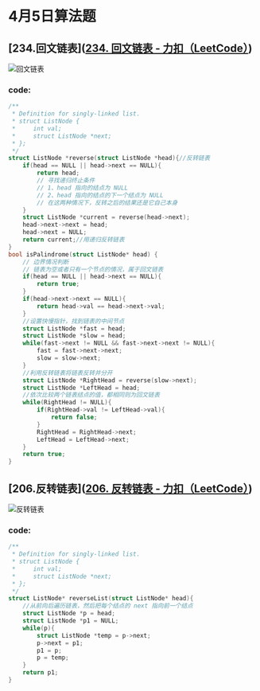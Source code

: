 # 4月5日算法题

## [234.回文链表]([234. 回文链表 - 力扣（LeetCode）](https://leetcode.cn/problems/palindrome-linked-list/description/))

![回文链表](https://picture-cloud-store.oss-cn-beijing.aliyuncs.com/%E5%9B%9E%E6%96%87%E9%93%BE%E8%A1%A8.PNG)

### code:

```c
/**
 * Definition for singly-linked list.
 * struct ListNode {
 *     int val;
 *     struct ListNode *next;
 * };
 */
struct ListNode *reverse(struct ListNode *head){//反转链表
    if(head == NULL || head->next == NULL){
        return head;
        // 寻找递归终止条件
        // 1、head 指向的结点为 NULL 
        // 2、head 指向的结点的下一个结点为 NULL 
        // 在这两种情况下，反转之后的结果还是它自己本身
    }
    struct ListNode *current = reverse(head->next);
    head->next->next = head;
    head->next = NULL;
    return current;//用递归反转链表
}
bool isPalindrome(struct ListNode* head) {
    // 边界情况判断
    // 链表为空或者只有一个节点的情况，属于回文链表
    if(head == NULL || head->next == NULL){
        return true;
    }
    if(head->next->next == NULL){
        return head->val == head->next->val;
    }
    //设置快慢指针，找到链表的中间节点
    struct ListNode *fast = head;
    struct ListNode *slow = head;
    while(fast->next != NULL && fast->next->next != NULL){
        fast = fast->next->next;
        slow = slow->next;
    }
    //利用反转链表将链表反转并分开
    struct ListNode *RightHead = reverse(slow->next);
    struct ListNode *LeftHead = head;
    //依次比较两个链表结点的值，都相同则为回文链表
    while(RightHead != NULL){
        if(RightHead->val != LeftHead->val){
            return false;
        }
        RightHead = RightHead->next;
        LeftHead = LeftHead->next;
    }
    return true;
}
```

## [206.反转链表]([206. 反转链表 - 力扣（LeetCode）](https://leetcode.cn/problems/reverse-linked-list/submissions/520414133/))

![反转链表](https://picture-cloud-store.oss-cn-beijing.aliyuncs.com/%E5%8F%8D%E8%BD%AC%E9%93%BE%E8%A1%A8.PNG)

### code:

```c
/**
 * Definition for singly-linked list.
 * struct ListNode {
 *     int val;
 *     struct ListNode *next;
 * };
 */
struct ListNode* reverseList(struct ListNode* head){
    //从前向后遍历链表，然后把每个结点的 next 指向前一个结点
    struct ListNode *p = head;
    struct ListNode *p1 = NULL;
    while(p){
        struct ListNode *temp = p->next;
        p->next = p1;
        p1 = p;
        p = temp;
    }
    return p1;
}
```

